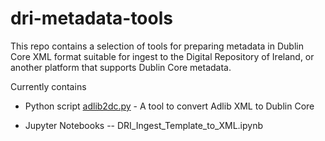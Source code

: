 # dri-metadata-tools
This repo contains a selection of tools for preparing metadata in Dublin Core XML format suitable for ingest to the Digital Repository of Ireland, or another platform that supports Dublin Core metadata.

Currently contains

- Python script [adlib2dc.py](https://github.com/Digital-Repository-of-Ireland/dri-metadata-tools/python/adlib2dc) - A tool to convert Adlib XML to Dublin Core

- Jupyter Notebooks
-- DRI_Ingest_Template_to_XML.ipynb

